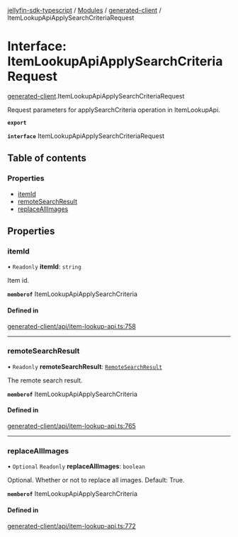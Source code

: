 [jellyfin-sdk-typescript](../README.md) / [Modules](../modules.md) / [generated-client](../modules/generated_client.md) / ItemLookupApiApplySearchCriteriaRequest

# Interface: ItemLookupApiApplySearchCriteriaRequest

[generated-client](../modules/generated_client.md).ItemLookupApiApplySearchCriteriaRequest

Request parameters for applySearchCriteria operation in ItemLookupApi.

**`export`**

**`interface`** ItemLookupApiApplySearchCriteriaRequest

## Table of contents

### Properties

- [itemId](generated_client.ItemLookupApiApplySearchCriteriaRequest.md#itemid)
- [remoteSearchResult](generated_client.ItemLookupApiApplySearchCriteriaRequest.md#remotesearchresult)
- [replaceAllImages](generated_client.ItemLookupApiApplySearchCriteriaRequest.md#replaceallimages)

## Properties

### itemId

• `Readonly` **itemId**: `string`

Item id.

**`memberof`** ItemLookupApiApplySearchCriteria

#### Defined in

[generated-client/api/item-lookup-api.ts:758](https://github.com/thornbill/jellyfin-sdk-typescript/blob/c0c5b18/src/generated-client/api/item-lookup-api.ts#L758)

___

### remoteSearchResult

• `Readonly` **remoteSearchResult**: [`RemoteSearchResult`](generated_client.RemoteSearchResult.md)

The remote search result.

**`memberof`** ItemLookupApiApplySearchCriteria

#### Defined in

[generated-client/api/item-lookup-api.ts:765](https://github.com/thornbill/jellyfin-sdk-typescript/blob/c0c5b18/src/generated-client/api/item-lookup-api.ts#L765)

___

### replaceAllImages

• `Optional` `Readonly` **replaceAllImages**: `boolean`

Optional. Whether or not to replace all images. Default: True.

**`memberof`** ItemLookupApiApplySearchCriteria

#### Defined in

[generated-client/api/item-lookup-api.ts:772](https://github.com/thornbill/jellyfin-sdk-typescript/blob/c0c5b18/src/generated-client/api/item-lookup-api.ts#L772)
